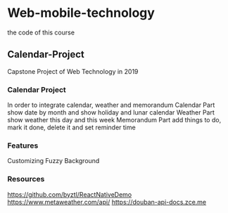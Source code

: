 # Web-mobile-technology
the code of this course

## Calendar-Project
Capstone Project of Web Technology in 2019

### Calendar Project
In order to integrate calendar, weather and memorandum
Calendar Part
show date by month and show holiday and lunar calendar
Weather Part
show weather this day and this week
Memorandum Part
add things to do, mark it done, delete it and set reminder time

### Features
Customizing Fuzzy Background

### Resources
https://github.com/byztl/ReactNativeDemo
https://www.metaweather.com/api/
https://douban-api-docs.zce.me
